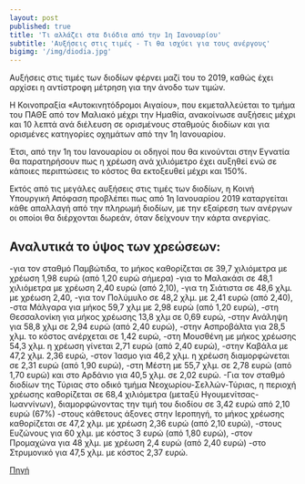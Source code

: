 ```yaml
---
layout: post
published: true
title: 'Τι αλλάζει στα διόδια από την 1η Ιανουαρίου'
subtitle: 'Αυξήσεις στις τιμές - Τι θα ισχύει για τους ανέργους'
bigimg: '/img/diodia.jpg'	
---
```


Αυξήσεις στις τιμές των διοδίων φέρνει μαζί του το 2019, καθώς έχει αρχίσει η αντίστροφη μέτρηση για την άνοδο των τιμών.

Η Κοινοπραξία «Αυτοκινητόδρομοι Αιγαίου», που εκμεταλλεύεται το τμήμα του ΠΑΘΕ από τον Μαλιακό μέχρι την Ημαθία, ανακοίνωσε αυξήσεις μέχρι και 10 λεπτά ανά διέλευση σε ορισμένους σταθμούς διοδίων και για ορισμένες κατηγορίες οχημάτων από την 1η Ιανουαρίου.

Έτσι, από την 1η του Ιανουαρίου οι οδηγοί που θα κινούνται στην Εγνατία θα παρατηρήσουν πως η χρέωση ανά χιλιόμετρο έχει αυξηθεί ενώ σε κάποιες περιπτώσεις το κόστος θα εκτοξευθεί μέχρι και 150%.

Εκτός από τις μεγάλες αυξήσεις στις τιμές των διοδίων, η Κοινή Υπουργική Απόφαση προβλέπει πως από 1η Ιανουαρίου 2019 καταργείται κάθε απαλλαγή από την πληρωμή διοδίων, με την εξαίρεση των ανέργων οι οποίοι θα διέρχονται δωρεάν, όταν δείχνουν την κάρτα ανεργίας.

## Αναλυτικά το ύψος των χρεώσεων:

-για τον σταθμό Παμβώτιδα, το μήκος καθορίζεται σε 39,7 χιλιόμετρα με χρέωση 1,98 ευρώ (από 1,20 ευρώ σήμερα)
-για το Μαλακάσι σε 48,1 χιλιόμετρα με χρέωση 2,40 ευρώ (από 2,10),
-για τη Σιάτιστα σε 48,6 χλμ. με χρέωση 2,40,
-για τον Πολύμυλο σε 48,2 χλμ. με 2,41 ευρώ (από 2,40),
-στα Μάλγαρα για μήκος 59,7 χλμ με 2,98 ευρώ (από 1,20 ευρώ),
-στη Θεσσαλονίκη για μήκος χρέωσης 13,8 χλμ σε 0,69 ευρώ,
-στην Ανάληψη για 58,8 χλμ σε 2,94 ευρώ (από 2,40 ευρώ),
-στην Ασπροβάλτα για 28,5 χλμ. το κόστος ανέρχεται σε 1,42 ευρώ,
-στη Μουσθένη με μήκος χρέωσης 54,3 χλμ. η χρέωση γίνεται 2,71 ευρώ (από 2,40 ευρώ),
-στην Καβάλα με 47,2 χλμ. 2,36 ευρώ,
-στον Ίασμο για 46,2 χλμ. η χρέωση διαμορφώνεται σε 2,31 ευρώ (από 1,90 ευρώ),
-στη Μέστη με 55,7 χλμ. σε 2,78 ευρώ (από 1,70 ευρώ) και στο Αρδάνιο για 40,5 χλμ. σε 2,02 ευρώ.
-Για τον σταθμό διοδίων της Τύριας στο οδικό τμήμα Νεοχωρίου-Σελλών-Τύριας, η περιοχή χρέωσης καθορίζεται σε 68,4 χιλιόμετρα (μεταξύ Ηγουμενίτσας-Ιωαννίνων), διαμορφώνοντας την τιμή του διοδίου σε 3,42 ευρώ από 2,10 ευρώ (67%)
-στους κάθετους άξονες στην Ιεροπηγή, το μήκος χρέωσης καθορίζεται σε 47,2 χλμ. με χρέωση 2,36 ευρώ (από 2,10 ευρώ),
-στους Ευζώνους για 60 χλμ. με κόστος 3 ευρώ (από 1,80 ευρώ),
-στον Προμαχώνα για 48 χλμ. με χρέωση 2,4 ευρώ (από 2,40 ευρώ)
-στο Στρυμονικό για 47,5 χλμ. με κόστος 2,37 ευρώ.



[Πηγή](https://www.newsbeast.gr/greece/arthro/4351928/ti-allazei-sta-diodia-apo-tin-1i-ianoyarioy)


